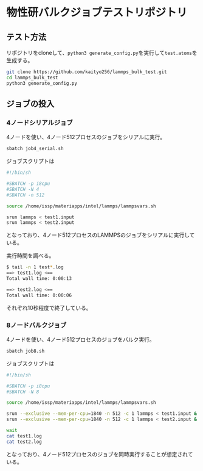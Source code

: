 # 物性研バルクジョブテストリポジトリ

## テスト方法

リポジトリをcloneして、`python3 generate_config.py`を実行して`test.atoms`を生成する。

```sh
git clone https://github.com/kaityo256/lammps_bulk_test.git
cd lammps_bulk_test
python3 generate_config.py
```

## ジョブの投入

### 4ノードシリアルジョブ

4ノードを使い、4ノード512プロセスのジョブをシリアルに実行。

```sh
sbatch job4_serial.sh 
```

ジョブスクリプトは

```sh
#!/bin/sh

#SBATCH -p i8cpu
#SBATCH -N 4
#SBATCH -n 512

source /home/issp/materiapps/intel/lammps/lammpsvars.sh

srun lammps < test1.input
srun lammps < test2.input
```

となっており、4ノード512プロセスのLAMMPSのジョブをシリアルに実行している。

実行時間を調べる。

```sh
$ tail -n 1 test*.log
==> test1.log <==
Total wall time: 0:00:13

==> test2.log <==
Total wall time: 0:00:06
```

それぞれ10秒程度で終了している。

### 8ノードバルクジョブ

4ノードを使い、4ノード512プロセスのジョブをバルク実行。

```sh
sbatch job8.sh 
```

ジョブスクリプトは

```sh
#!/bin/sh

#SBATCH -p i8cpu
#SBATCH -N 8

source /home/issp/materiapps/intel/lammps/lammpsvars.sh

srun --exclusive --mem-per-cpu=1840 -n 512 -c 1 lammps < test1.input &
srun --exclusive --mem-per-cpu=1840 -n 512 -c 1 lammps < test2.input &

wait
cat test1.log
cat test2.log
```

となっており、4ノード512プロセスのジョブを同時実行することが想定されている。



